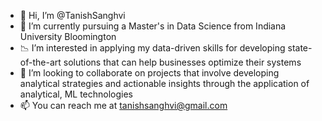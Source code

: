 - 👋 Hi, I’m @TanishSanghvi
- 🌱 I’m currently pursuing a Master's in Data Science from Indiana University Bloomington
- 📉 I’m interested in applying my data-driven skills for developing state-of-the-art solutions that can help businesses optimize their systems
- 🤝 I’m looking to collaborate on projects that involve developing analytical strategies and actionable insights through the application of analytical, ML technologies
- 📫 You can reach me at tanishsanghvi@gmail.com

<!---
TanishSanghvi/TanishSanghvi is a ✨ special ✨ repository because its `README.md` (this file) appears on your GitHub profile.
You can click the Preview link to take a look at your changes.
--->
